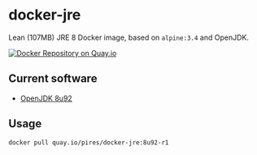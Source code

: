# docker-jre
Lean (107MB) JRE 8 Docker image, based on `alpine:3.4` and OpenJDK.

[![Docker Repository on Quay.io](https://quay.io/repository/pires/docker-jre/status "Docker Repository on Quay.io")](https://quay.io/repository/pires/docker-jre)

## Current software

* [OpenJDK 8u92](http://openjdk.java.net/projects/jdk8u/releases/8u92.html)

## Usage

```
docker pull quay.io/pires/docker-jre:8u92-r1
```
